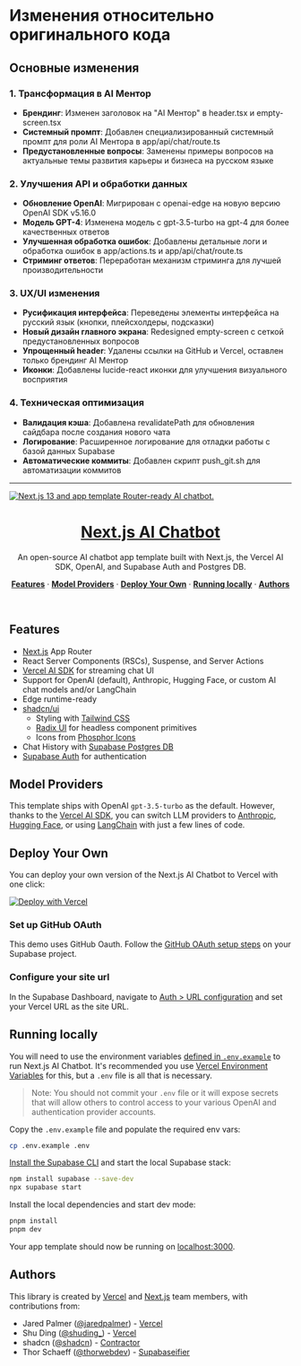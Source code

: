 # Изменения относительно оригинального кода

## Основные изменения

### 1. Трансформация в AI Ментор
- **Брендинг**: Изменен заголовок на "AI Ментор" в header.tsx и empty-screen.tsx
- **Системный промпт**: Добавлен специализированный системный промпт для роли AI Ментора в app/api/chat/route.ts
- **Предустановленные вопросы**: Заменены примеры вопросов на актуальные темы развития карьеры и бизнеса на русском языке

### 2. Улучшения API и обработки данных
- **Обновление OpenAI**: Мигрирован с openai-edge на новую версию OpenAI SDK v5.16.0
- **Модель GPT-4**: Изменена модель с gpt-3.5-turbo на gpt-4 для более качественных ответов
- **Улучшенная обработка ошибок**: Добавлены детальные логи и обработка ошибок в app/actions.ts и app/api/chat/route.ts
- **Стриминг ответов**: Переработан механизм стриминга для лучшей производительности

### 3. UX/UI изменения
- **Русификация интерфейса**: Переведены элементы интерфейса на русский язык (кнопки, плейсхолдеры, подсказки)
- **Новый дизайн главного экрана**: Redesigned empty-screen с сеткой предустановленных вопросов
- **Упрощенный header**: Удалены ссылки на GitHub и Vercel, оставлен только брендинг AI Ментор
- **Иконки**: Добавлены lucide-react иконки для улучшения визуального восприятия

### 4. Техническая оптимизация
- **Валидация кэша**: Добавлена revalidatePath для обновления сайдбара после создания нового чата
- **Логирование**: Расширенное логирование для отладки работы с базой данных Supabase
- **Автоматические коммиты**: Добавлен скрипт push_git.sh для автоматизации коммитов

---

<a href="https://chat.vercel.ai/">
  <img alt="Next.js 13 and app template Router-ready AI chatbot." src="https://chat.vercel.ai/opengraph-image.png" />
  <h1 align="center">Next.js AI Chatbot</h1>
</a>

<p align="center">
  An open-source AI chatbot app template built with Next.js, the Vercel AI SDK, OpenAI, and Supabase Auth and Postgres DB.
</p>

<p align="center">
  <a href="#features"><strong>Features</strong></a> ·
  <a href="#model-providers"><strong>Model Providers</strong></a> ·
  <a href="#deploy-your-own"><strong>Deploy Your Own</strong></a> ·
  <a href="#running-locally"><strong>Running locally</strong></a> ·
  <a href="#authors"><strong>Authors</strong></a>
</p>
<br/>

## Features

- [Next.js](https://nextjs.org) App Router
- React Server Components (RSCs), Suspense, and Server Actions
- [Vercel AI SDK](https://sdk.vercel.ai/docs) for streaming chat UI
- Support for OpenAI (default), Anthropic, Hugging Face, or custom AI chat models and/or LangChain
- Edge runtime-ready
- [shadcn/ui](https://ui.shadcn.com)
  - Styling with [Tailwind CSS](https://tailwindcss.com)
  - [Radix UI](https://radix-ui.com) for headless component primitives
  - Icons from [Phosphor Icons](https://phosphoricons.com)
- Chat History with [Supabase Postgres DB](https://supabase.com)
- [Supabase Auth](https://supabase.com/auth) for authentication

## Model Providers

This template ships with OpenAI `gpt-3.5-turbo` as the default. However, thanks to the [Vercel AI SDK](https://sdk.vercel.ai/docs), you can switch LLM providers to [Anthropic](https://anthropic.com), [Hugging Face](https://huggingface.co), or using [LangChain](https://js.langchain.com) with just a few lines of code.

## Deploy Your Own

You can deploy your own version of the Next.js AI Chatbot to Vercel with one click:

[![Deploy with Vercel](https://vercel.com/button)](https://vercel.com/new/clone?repository-url=https%3A%2F%2Fgithub.com%2Fsupabase-community%2Fvercel-ai-chatbot&env=OPENAI_API_KEY&envDescription=You%20must%20first%20activate%20a%20Billing%20Account%20here%3A%20https%3A%2F%2Fplatform.openai.com%2Faccount%2Fbilling%2Foverview&envLink=https%3A%2F%2Fplatform.openai.com%2Faccount%2Fapi-keys&project-name=vercel-ai-chatbot-with-supabase&repository-name=vercel-ai-chatbot-with-supabase&integration-ids=oac_VqOgBHqhEoFTPzGkPd7L0iH6&external-id=https%3A%2F%2Fgithub.com%2Fsupabase-community%2Fvercel-ai-chatbot%2Ftree%2Fmain)

### Set up GitHub OAuth

This demo uses GitHub Oauth. Follow the [GitHub OAuth setup steps](https://supabase.com/docs/guides/auth/social-login/auth-github) on your Supabase project.

### Configure your site url

In the Supabase Dashboard, navigate to [Auth > URL configuration](https://app.supabase.com/project/_/auth/url-configuration) and set your Vercel URL as the site URL.

## Running locally

You will need to use the environment variables [defined in `.env.example`](.env.example) to run Next.js AI Chatbot. It's recommended you use [Vercel Environment Variables](https://vercel.com/docs/concepts/projects/environment-variables) for this, but a `.env` file is all that is necessary.

> Note: You should not commit your `.env` file or it will expose secrets that will allow others to control access to your various OpenAI and authentication provider accounts.

Copy the `.env.example` file and populate the required env vars:

```bash
cp .env.example .env
```

[Install the Supabase CLI](https://supabase.com/docs/guides/cli) and start the local Supabase stack:

```bash
npm install supabase --save-dev
npx supabase start
```

Install the local dependencies and start dev mode:

```bash
pnpm install
pnpm dev
```

Your app template should now be running on [localhost:3000](http://localhost:3000/).

## Authors

This library is created by [Vercel](https://vercel.com) and [Next.js](https://nextjs.org) team members, with contributions from:

- Jared Palmer ([@jaredpalmer](https://twitter.com/jaredpalmer)) - [Vercel](https://vercel.com)
- Shu Ding ([@shuding\_](https://twitter.com/shuding_)) - [Vercel](https://vercel.com)
- shadcn ([@shadcn](https://twitter.com/shadcn)) - [Contractor](https://shadcn.com)
- Thor Schaeff ([@thorwebdev](https://twitter.com/thorwebdev)) - [Supabaseifier](https://thor.bio)
